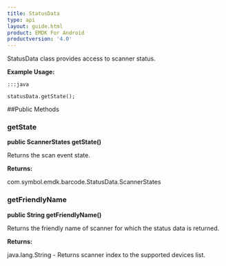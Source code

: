 ```yaml
---
title: StatusData
type: api
layout: guide.html
product: EMDK For Android
productversion: '4.0'
---
```



StatusData class provides access to scanner status.
 
 

**Example Usage:**
	
	:::java
	
	statusData.getState();
	


##Public Methods

### getState

**public ScannerStates getState()**

Returns the scan event state.

**Returns:**

com.symbol.emdk.barcode.StatusData.ScannerStates

### getFriendlyName

**public String getFriendlyName()**

Returns the friendly name of scanner for which the status data is returned.

**Returns:**

java.lang.String - Returns scanner index to the supported devices list.












